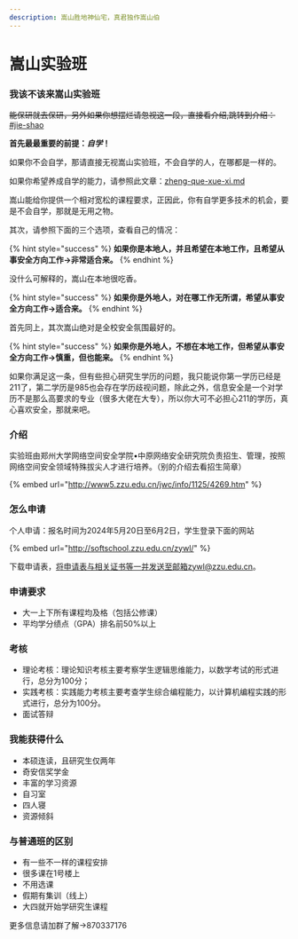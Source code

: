 ```yaml
---
description: 嵩山胜地神仙宅，真君独作嵩山伯
---
```


# 嵩山实验班

### 我该不该来嵩山实验班

~~能保研就去保研，另外如果你想摆烂请忽视这一段，直接看介绍,跳转到介绍：~~[#jie-shao](song-shan-shi-yan-ban.md#jie-shao "mention")

**首先最最重要的前提：**_**自学**_**！**

如果你不会自学，那请直接无视嵩山实验班，不会自学的人，在哪都是一样的。

如果你希望养成自学的能力，请参照此文章：[zheng-que-xue-xi.md](../chapter1-chu-lai-zha-dao/zheng-que-xue-xi.md "mention")

嵩山能给你提供一个相对宽松的课程要求，正因此，你有自学更多技术的机会，要是不会自学，那就是无用之物。

其次，请参照下面的三个选项，查看自己的情况：

{% hint style="success" %}
**如果你是本地人，并且希望在本地工作，且希望从事安全方向工作→非常适合来。**
{% endhint %}

没什么可解释的，嵩山在本地很吃香。

{% hint style="success" %}
**如果你是外地人，对在哪工作无所谓，希望从事安全方向工作→适合来。**
{% endhint %}

首先同上，其次嵩山绝对是全校安全氛围最好的。

{% hint style="success" %}
**如果你是外地人，不想在本地工作，但希望从事安全方向工作→慎重，但也能来。**
{% endhint %}

如果你满足这一条，但有些担心研究生学历的问题，我只能说你第一学历已经是211了，第二学历是985也会存在学历歧视问题，除此之外，信息安全是一个对学历不是那么高要求的专业（很多大佬在大专），所以你大可不必担心211的学历，真心喜欢安全，那就来吧。

### 介绍

实验班由郑州大学网络空间安全学院•中原网络安全研究院负责招生、管理，按照网络空间安全领域特殊拔尖人才进行培养。（别的介绍去看招生简章）

{% embed url="http://www5.zzu.edu.cn/jwc/info/1125/4269.htm" %}

### 怎么申请

个人申请：报名时间为2024年5月20日至6月2日，学生登录下面的网站

{% embed url="http://softschool.zzu.edu.cn/zywl/" %}

下载申请表，将申请表与相关证书等一并发送至邮箱zywl@zzu.edu.cn。

### 申请要求

* 大一上下所有课程均及格（包括公修课）
* 平均学分绩点（GPA）排名前50%以上

### 考核

* 理论考核：理论知识考核主要考察学生逻辑思维能力，以数学考试的形式进行，总分为100分；
* 实践考核：实践能力考核主要考查学生综合编程能力，以计算机编程实践的形式进行，总分为100分。
* 面试答辩

### 我能获得什么

* 本硕连读，且研究生仅两年
* 奇安信奖学金
* 丰富的学习资源
* 自习室
* 四人寝
* 资源倾斜

### 与普通班的区别

* 有一些不一样的课程安排
* 很多课在1号楼上
* 不用选课
* 假期有集训（线上）
* 大四就开始学研究生课程

更多信息请加群了解→870337176
